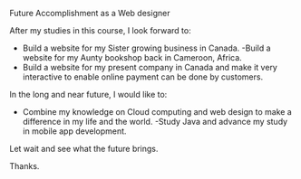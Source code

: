 Future Accomplishment as a Web designer 

After my studies in this course, I look forward to:

- Build a website for my Sister growing business in Canada.
-Build a website for my Aunty bookshop back in Cameroon, Africa.
- Build a website for my present company in Canada and make it very interactive to enable online payment can be done by customers.


In the long and near future, I would like to:
- Combine my knowledge on Cloud computing and web design to make  a difference in my life and the world.
-Study Java and advance my study in mobile app development.

Let wait and see what the future brings.

Thanks.
